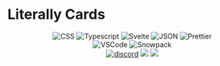 # Literally Cards
<p align="center">
    <img src="https://img.shields.io/badge/CSS3-1572B6?style=for-the-badge&logo=css3&logoColor=white" alt="CSS">
    <img src="https://img.shields.io/badge/TypeScript-007ACC?style=for-the-badge&logo=typescript&logoColor=white" alt="Typescript">
    <img src="https://img.shields.io/badge/svelte-%23f1413d.svg?style=for-the-badge&logo=svelte&logoColor=white" alt="Svelte">
    <img src="https://img.shields.io/badge/json-5E5C5C?style=for-the-badge&logo=json&logoColor=white" alt="JSON">
    <img src="https://img.shields.io/badge/prettier-1A2C34?style=for-the-badge&logo=prettier&logoColor=F7BA3E" alt="Prettier">
    <br>
    <img src="https://img.shields.io/badge/Visual%20Studio%20Code-0078d7.svg?style=for-the-badge&logo=visual-studio-code&logoColor=white" alt="VSCode">
    <img src="https://img.shields.io/static/v1?style=for-the-badge&message=Snowpack&color=2E5E82&logo=Snowpack&logoColor=FFFFFF&label=" alt="Snowpack">
    <br>
    <a href="https://discord.gg/etYzjyV9qj"><img src="https://img.shields.io/discord/785704016054452264?color=%23420690&logo=discord&style=for-the-badge" alt="discord"></a>
    <a href="https://www.twitch.tv/VoidlingHub"><img src="https://img.shields.io/twitch/status/VoidlingHub?color=%23420690&style=for-the-badge"></a>
    <a href="https://twitter.com/VoidBaroness"><img src="https://img.shields.io/static/v1?style=for-the-badge&message=Twitter&color=1DA1F2&logo=Twitter&logoColor=FFFFFF&label="></a>
</p>